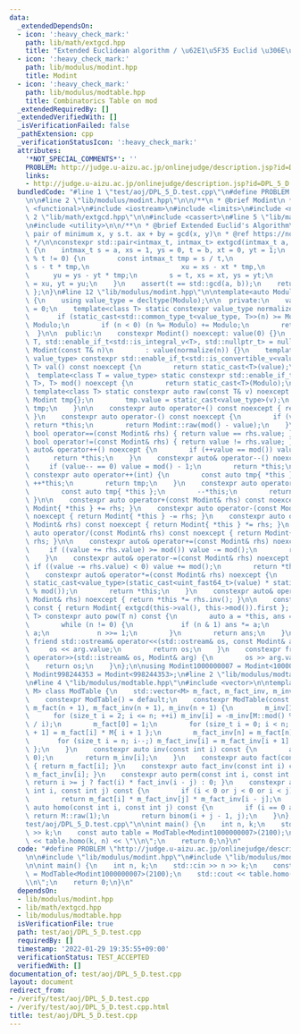 ```yaml
---
data:
  _extendedDependsOn:
  - icon: ':heavy_check_mark:'
    path: lib/math/extgcd.hpp
    title: "Extended Euclidean algorithm / \u62E1\u5F35 Euclid \u306E\u4E92\u9664\u6CD5"
  - icon: ':heavy_check_mark:'
    path: lib/modulus/modint.hpp
    title: Modint
  - icon: ':heavy_check_mark:'
    path: lib/modulus/modtable.hpp
    title: Combinatorics Table on mod
  _extendedRequiredBy: []
  _extendedVerifiedWith: []
  _isVerificationFailed: false
  _pathExtension: cpp
  _verificationStatusIcon: ':heavy_check_mark:'
  attributes:
    '*NOT_SPECIAL_COMMENTS*': ''
    PROBLEM: http://judge.u-aizu.ac.jp/onlinejudge/description.jsp?id=DPL_5_D
    links:
    - http://judge.u-aizu.ac.jp/onlinejudge/description.jsp?id=DPL_5_D
  bundledCode: "#line 1 \"test/aoj/DPL_5_D.test.cpp\"\n#define PROBLEM \"http://judge.u-aizu.ac.jp/onlinejudge/description.jsp?id=DPL_5_D\"\
    \n\n#line 2 \"lib/modulus/modint.hpp\"\n\n/**\n * @brief Modint\n */\n\n#include\
    \ <functional>\n#include <iostream>\n#include <limits>\n#include <numeric>\n#line\
    \ 2 \"lib/math/extgcd.hpp\"\n\n#include <cassert>\n#line 5 \"lib/math/extgcd.hpp\"\
    \n#include <utility>\n\n/**\n * @brief Extended Euclid's Algorithm\n * @note return\
    \ pair of minimum x, y s.t. ax + by = gcd(x, y)\n * @ref https://noshi91.hatenablog.com/entry/2019/04/01/184957\n\
    \ */\n\nconstexpr std::pair<intmax_t, intmax_t> extgcd(intmax_t a, intmax_t b)\
    \ {\n    intmax_t s = a, xs = 1, ys = 0, t = b, xt = 0, yt = 1;\n    while (s\
    \ % t != 0) {\n        const intmax_t tmp = s / t,\n                       u =\
    \ s - t * tmp,\n                       xu = xs - xt * tmp,\n                 \
    \      yu = ys - yt * tmp;\n        s = t, xs = xt, ys = yt;\n        t = u, xt\
    \ = xu, yt = yu;\n    }\n    assert(t == std::gcd(a, b));\n    return { xt, yt\
    \ };\n}\n#line 12 \"lib/modulus/modint.hpp\"\n\ntemplate<auto Modulo> struct Modint\
    \ {\n    using value_type = decltype(Modulo);\n\n  private:\n    value_type value\
    \ = 0;\n    template<class T> static constexpr value_type normalize(T n) {\n \
    \       if (static_cast<std::common_type_t<value_type, T>>(n) >= Modulo) n %=\
    \ Modulo;\n        if (n < 0) (n %= Modulo) += Modulo;\n        return n;\n  \
    \  }\n\n  public:\n    constexpr Modint() noexcept: value(0) {}\n    template<class\
    \ T, std::enable_if_t<std::is_integral_v<T>, std::nullptr_t> = nullptr> constexpr\
    \ Modint(const T& n)\n        : value(normalize(n)) {}\n    template<class T =\
    \ value_type> constexpr std::enable_if_t<std::is_convertible_v<value_type, T>,\
    \ T> val() const noexcept {\n        return static_cast<T>(value);\n    }\n  \
    \  template<class T = value_type> static constexpr std::enable_if_t<std::is_convertible_v<value_type,\
    \ T>, T> mod() noexcept {\n        return static_cast<T>(Modulo);\n    }\n   \
    \ template<class T> static constexpr auto raw(const T& v) noexcept {\n       \
    \ Modint tmp{};\n        tmp.value = static_cast<value_type>(v);\n        return\
    \ tmp;\n    }\n\n    constexpr auto operator+() const noexcept { return *this;\
    \ }\n    constexpr auto operator-() const noexcept {\n        if (value == 0)\
    \ return *this;\n        return Modint::raw(mod() - value);\n    }\n\n    constexpr\
    \ bool operator==(const Modint& rhs) { return value == rhs.value; }\n    constexpr\
    \ bool operator!=(const Modint& rhs) { return value != rhs.value; }\n\n    constexpr\
    \ auto& operator++() noexcept {\n        if (++value == mod()) value = 0;\n  \
    \      return *this;\n    }\n    constexpr auto& operator--() noexcept {\n   \
    \     if (value-- == 0) value = mod() - 1;\n        return *this;\n    }\n   \
    \ constexpr auto operator++(int) {\n        const auto tmp{ *this };\n       \
    \ ++*this;\n        return tmp;\n    }\n    constexpr auto operator--(int) {\n\
    \        const auto tmp{ *this };\n        --*this;\n        return tmp;\n   \
    \ }\n\n    constexpr auto operator+(const Modint& rhs) const noexcept { return\
    \ Modint{ *this } += rhs; }\n    constexpr auto operator-(const Modint& rhs) const\
    \ noexcept { return Modint{ *this } -= rhs; }\n    constexpr auto operator*(const\
    \ Modint& rhs) const noexcept { return Modint{ *this } *= rhs; }\n    constexpr\
    \ auto operator/(const Modint& rhs) const noexcept { return Modint{ *this } /=\
    \ rhs; }\n\n    constexpr auto& operator+=(const Modint& rhs) noexcept {\n   \
    \     if ((value += rhs.value) >= mod()) value -= mod();\n        return *this;\n\
    \    }\n    constexpr auto& operator-=(const Modint& rhs) noexcept {\n       \
    \ if ((value -= rhs.value) < 0) value += mod();\n        return *this;\n    }\n\
    \    constexpr auto& operator*=(const Modint& rhs) noexcept {\n        value =\
    \ static_cast<value_type>(static_cast<uint_fast64_t>(value) * static_cast<uint_fast64_t>(rhs.value)\
    \ % mod());\n        return *this;\n    }\n    constexpr auto& operator/=(const\
    \ Modint& rhs) noexcept { return *this *= rhs.inv(); }\n\n    constexpr auto inv()\
    \ const { return Modint{ extgcd(this->val(), this->mod()).first }; }\n    template<class\
    \ T> constexpr auto pow(T n) const {\n        auto a = *this, ans = raw(1);\n\
    \        while (n != 0) {\n            if (n & 1) ans *= a;\n            a *=\
    \ a;\n            n >>= 1;\n        }\n        return ans;\n    }\n\n    constexpr\
    \ friend std::ostream& operator<<(std::ostream& os, const Modint& arg) {\n   \
    \     os << arg.value;\n        return os;\n    }\n    constexpr friend std::istream&\
    \ operator>>(std::istream& os, Modint& arg) {\n        os >> arg.value;\n    \
    \    return os;\n    }\n};\n\nusing Modint1000000007 = Modint<1000000007>;\nusing\
    \ Modint998244353 = Modint<998244353>;\n#line 2 \"lib/modulus/modtable.hpp\"\n\
    \n#line 4 \"lib/modulus/modtable.hpp\"\n#include <vector>\n\ntemplate<typename\
    \ M> class ModTable {\n    std::vector<M> m_fact, m_fact_inv, m_inv;\n\n  public:\n\
    \    constexpr ModTable() = default;\n    constexpr ModTable(const size_t n):\
    \ m_fact(n + 1), m_fact_inv(n + 1), m_inv(n + 1) {\n        m_inv[1] = 1;\n  \
    \      for (size_t i = 2; i <= n; ++i) m_inv[i] = -m_inv[M::mod() % i] * (M::mod()\
    \ / i);\n        m_fact[0] = 1;\n        for (size_t i = 0; i < n; i++) m_fact[i\
    \ + 1] = m_fact[i] * M{ i + 1 };\n        m_fact_inv[n] = m_fact[n].inv();\n \
    \       for (size_t i = n; i--;) m_fact_inv[i] = m_fact_inv[i + 1] * M{ i + 1\
    \ };\n    }\n    constexpr auto inv(const int i) const {\n        assert(i !=\
    \ 0);\n        return m_inv[i];\n    }\n    constexpr auto fact(const int i) const\
    \ { return m_fact[i]; }\n    constexpr auto fact_inv(const int i) const { return\
    \ m_fact_inv[i]; }\n    constexpr auto perm(const int i, const int j) const {\
    \ return i >= j ? fact(i) * fact_inv(i - j) : 0; }\n    constexpr auto binom(const\
    \ int i, const int j) const {\n        if (i < 0 or j < 0 or i < j) return M::raw(0);\n\
    \        return m_fact[i] * m_fact_inv[j] * m_fact_inv[i - j];\n    }\n    constexpr\
    \ auto homo(const int i, const int j) const {\n        if (i == 0 and j == 0)\
    \ return M::raw(1);\n        return binom(i + j - 1, j);\n    }\n};\n#line 5 \"\
    test/aoj/DPL_5_D.test.cpp\"\n\nint main() {\n    int n, k;\n    std::cin >> n\
    \ >> k;\n    const auto table = ModTable<Modint1000000007>(2100);\n    std::cout\
    \ << table.homo(k, n) << \"\\n\";\n    return 0;\n}\n"
  code: "#define PROBLEM \"http://judge.u-aizu.ac.jp/onlinejudge/description.jsp?id=DPL_5_D\"\
    \n\n#include \"lib/modulus/modint.hpp\"\n#include \"lib/modulus/modtable.hpp\"\
    \n\nint main() {\n    int n, k;\n    std::cin >> n >> k;\n    const auto table\
    \ = ModTable<Modint1000000007>(2100);\n    std::cout << table.homo(k, n) << \"\
    \\n\";\n    return 0;\n}\n"
  dependsOn:
  - lib/modulus/modint.hpp
  - lib/math/extgcd.hpp
  - lib/modulus/modtable.hpp
  isVerificationFile: true
  path: test/aoj/DPL_5_D.test.cpp
  requiredBy: []
  timestamp: '2022-01-29 19:35:55+09:00'
  verificationStatus: TEST_ACCEPTED
  verifiedWith: []
documentation_of: test/aoj/DPL_5_D.test.cpp
layout: document
redirect_from:
- /verify/test/aoj/DPL_5_D.test.cpp
- /verify/test/aoj/DPL_5_D.test.cpp.html
title: test/aoj/DPL_5_D.test.cpp
---
```

